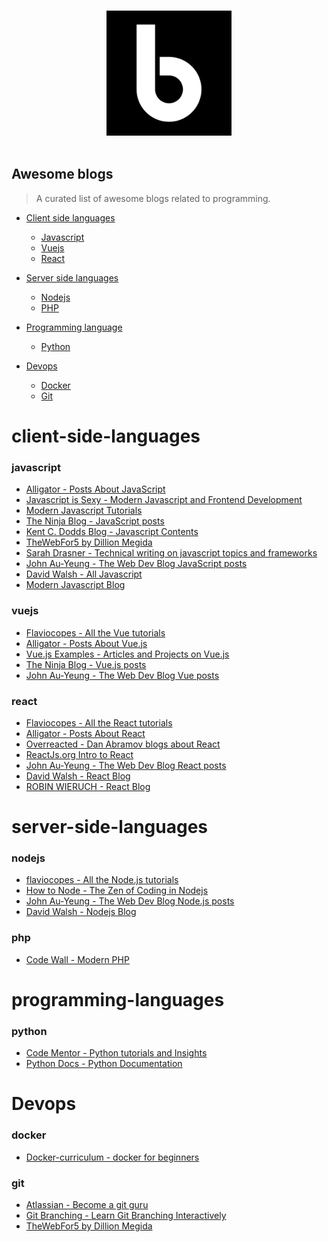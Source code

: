 <p align="center">
  <br>
  <img width="200" src="./logo.svg" alt="awesome-blogs repository logo">
  <br>
  <br>
</p>

## Awesome blogs

> A curated list of awesome blogs related to programming.

- [Client side languages](#client-side-languages)

  - [Javascript](#javascript)
  - [Vuejs](#vuejs)
  - [React](#react)

- [Server side languages](#server-side-languages)

  - [Nodejs](#nodejs)
  - [PHP](#php)

- [Programming language](#programming-languages)
  - [Python](#python)

- [Devops](#devops)
  - [Docker](#docker)
  - [Git](#git)

# client-side-languages

### javascript

- [Alligator - Posts About JavaScript](https://alligator.io/js/)
- [Javascript is Sexy - Modern Javascript and Frontend Development](https://javascriptissexy.com/)
- [Modern Javascript Tutorials](https://javascript.info/)
- [The Ninja Blog - JavaScript posts](https://theninja.codes/tag/javascript/)
- [Kent C. Dodds Blog - Javascript Contents](https://kentcdodds.com/blog/)
- [TheWebFor5 by Dillion Megida](https://thewebfor5.com/tags/javascript)
- [Sarah Drasner - Technical writing on javascript topics and frameworks](https://sarah.dev/writing)
- [John Au-Yeung - The Web Dev Blog JavaScript posts](https://thewebdev.info/category/javascript/)
- [David Walsh - All Javascript](https://davidwalsh.name/tutorials/javascript)
- [Modern Javascript Blog](https://www.webdesignerdepot.com/)

### vuejs

- [Flaviocopes - All the Vue tutorials](https://flaviocopes.com/tags/vue/)
- [Alligator - Posts About Vue.js](https://alligator.io/vuejs/)
- [Vue.js Examples - Articles and Projects on Vue.js](https://vuejsexamples.com/)
- [The Ninja Blog - Vue.js posts](https://theninja.codes/tag/vue/)
- [John Au-Yeung - The Web Dev Blog Vue posts](https://thewebdev.info/category/vue/)

### react

- [Flaviocopes - All the React tutorials](https://flaviocopes.com/tags/react/)
- [Alligator - Posts About React](https://alligator.io/react/)
- [Overreacted - Dan Abramov blogs about React](https://overreacted.io/)
- [ReactJs.org Intro to React](https://reactjs.org/tutorial/tutorial.html)
- [John Au-Yeung - The Web Dev Blog React posts](https://thewebdev.info/category/react/)
- [David Walsh - React Blog](https://davidwalsh.name/tutorials/react)
- [ROBIN WIERUCH - React Blog](https://www.robinwieruch.de)

# server-side-languages

### nodejs

- [flaviocopes - All the Node.js tutorials](https://flaviocopes.com/tags/node/)
- [How to Node - The Zen of Coding in Nodejs](http://howtonode.org/)
- [John Au-Yeung - The Web Dev Blog Node.js posts](https://thewebdev.info/category/nodejs/)
- [David Walsh - Nodejs Blog](https://davidwalsh.name/tutorials/nodejs)

### php

- [Code Wall - Modern PHP](https://www.codewall.co.uk/)

# programming-languages

### python

- [Code Mentor - Python tutorials and Insights](https://www.codementor.io/community/topic/python)
- [Python Docs - Python Documentation](https://www.python.org/)

# Devops

### docker

- [Docker-curriculum - docker for beginners](https://docker-curriculum.com/)

### git

- [Atlassian - Become a git guru](https://www.atlassian.com/git/tutorials)
- [Git Branching - Learn Git Branching Interactively](https://learngitbranching.js.org/)
- [TheWebFor5 by Dillion Megida](https://thewebfor5.com/tags/git)
